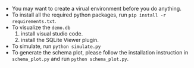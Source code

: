 - You may want to create a virual environment before you do anything.
- To install all the required python packages, run `pip install -r requirements.txt`.
- To visualize the `demo.db`
	1. install visual studio code.
	2. install the SQLite Viewer plugin.
- To simulate, run `python simulate.py`
- To generate the schema plot, please follow the installation instruction in `schema_plot.py` and run `python schema_plot.py`.